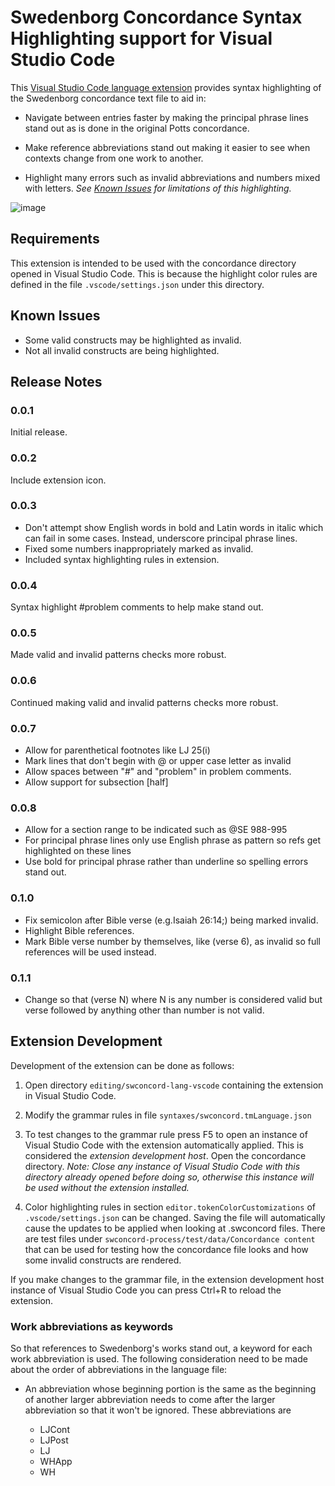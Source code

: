 # Swedenborg Concordance Syntax Highlighting support for Visual Studio Code

This [Visual Studio Code language extension](https://code.visualstudio.com/api/language-extensions/syntax-highlight-guide) provides syntax highlighting of the Swedenborg concordance text file to aid in:

- Navigate between entries faster by making the principal phrase lines stand out as is done in the original Potts concordance.

- Make reference abbreviations stand out making it easier to see when contexts change from one work to another.

- Highlight many errors such as invalid abbreviations and numbers mixed with letters. _See [Known Issues](#known-issues) for limitations of this highlighting._

![image](https://github.com/New-Christian-Bible-Study/swconcord-lang-vscode/assets/36829186/1d392c76-57ef-4d83-8b0b-23ef27a9a526)

## Requirements

This extension is intended to be used with the concordance directory opened in Visual Studio Code. This is because the highlight color rules are defined in the file `.vscode/settings.json` under this directory.

## Known Issues

- Some valid constructs may be highlighted as invalid.
- Not all invalid constructs are being highlighted.

## Release Notes

### 0.0.1

Initial release.

### 0.0.2

Include extension icon.

### 0.0.3

- Don't attempt show English words in bold and Latin words in italic which can fail in some cases. Instead, underscore principal phrase lines.
- Fixed some numbers inappropriately marked as invalid.
- Included syntax highlighting rules in extension.

### 0.0.4

Syntax highlight #problem comments to help make stand out.

### 0.0.5

Made valid and invalid patterns checks more robust.

### 0.0.6

Continued making valid and invalid patterns checks more robust.

### 0.0.7

- Allow for parenthetical footnotes like LJ 25(i)
- Mark lines that don't begin with @ or upper case letter as invalid
- Allow spaces between "#" and "problem" in problem comments.
- Allow support for subsection [half]

### 0.0.8

- Allow for a section range to be indicated such as @SE 988-995
- For principal phrase lines only use English phrase as pattern so refs get highlighted on these lines
- Use bold for principal phrase rather than underline so spelling errors stand out.

### 0.1.0

- Fix semicolon after Bible verse (e.g.Isaiah 26:14;) being marked invalid.
- Highlight Bible references.
- Mark Bible verse number by themselves, like (verse 6), as invalid so full references will be used instead.

### 0.1.1

- Change so that (verse N) where N is any number is considered valid but verse followed by anything other than number is not valid.

## Extension Development

Development of the extension can be done as follows:

1. Open directory `editing/swconcord-lang-vscode` containing the extension in Visual Studio Code.

2. Modify the grammar rules in file `syntaxes/swconcord.tmLanguage.json`

3. To test changes to the grammar rule press F5 to open an instance of Visual Studio Code with the extension automatically applied. This is considered the _extension development host_. Open the concordance directory. _Note: Close any instance of Visual Studio Code with this directory already opened before doing so, otherwise this instance will be used without the extension installed._

4. Color highlighting rules in section `editor.tokenColorCustomizations` of `.vscode/settings.json` can be changed. Saving the file will automatically cause the updates to be applied when looking at .swconcord files. There are test files under `swconcord-process/test/data/Concordance content` that can be used for testing how the concordance file looks and how some invalid constructs are rendered.

If you make changes to the grammar file, in the extension development host instance of Visual Studio Code you can press Ctrl+R to reload the extension.

### Work abbreviations as keywords

So that references to Swedenborg's works stand out, a keyword for each work abbreviation is used. The following consideration need to be made about the order of abbreviations in the language file:

- An abbreviation whose beginning portion is the same as the beginning of another larger abbreviation needs to come after the larger abbreviation so that it won't be ignored. These abbreviations are

    - LJCont
    - LJPost
    - LJ
    - WHApp
    - WH

